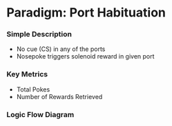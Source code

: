 
# Paradigm: Port Habituation


### Simple Description

- No cue (CS) in any of the ports
- Nosepoke triggers solenoid reward in given port

### Key Metrics

- Total Pokes
- Number of Rewards Retrieved


### Logic Flow Diagram
